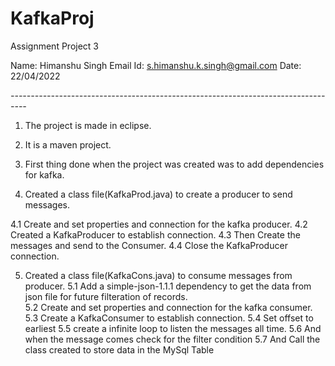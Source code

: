 # KafkaProj
Assignment Project 3

Name: Himanshu Singh
Email Id: s.himanshu.k.singh@gmail.com
Date: 22/04/2022

*----------------------------------------------------------------------------------*


1. The project is made in eclipse.
2. It is a maven project.
3. First thing done when the project was created was to add dependencies for kafka.

4.  Created a class file(KafkaProd.java) to create a producer to send messages.

4.1 Create and set properties and connection for the kafka producer.
4.2 Created a KafkaProducer to establish connection.
4.3 Then Create the messages and send to the Consumer.
4.4 Close the KafkaProducer connection.

5.  Created a class file(KafkaCons.java) to consume messages from producer.
5.1 Add a simple-json-1.1.1 dependency to get the data from json file for future filteration of records.  
5.2 Create and set properties and connection for the kafka consumer.
5.3 Create a KafkaConsumer to establish connection.
5.4 Set offset to earliest
5.5 create a infinite loop to listen the messages all time.
5.6 And when the message comes check for the filter condition
5.7 And Call the class created to store data in the MySql Table
